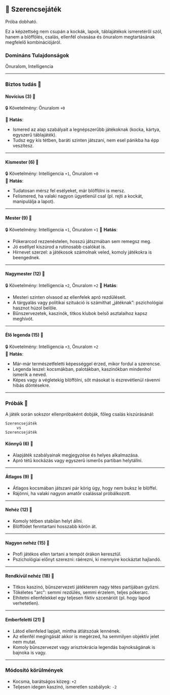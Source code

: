 ## 🔵 Szerencsejáték

Próba dobható.

Ez a képzettség nem csupán a kockák, lapok, táblajátékok ismeretéről szól, hanem a blöffölés, csalás, ellenfél olvasása és önuralom megtartásának megfelelő kombinációjáról.

### Domináns Tulajdonságok

Önuralom, Intelligencia

---
### Biztos tudás 📖

#### Novícius (3) 📖

🔒 Követelmény: Önuralom `+0`

🌟 **Hatás**:
- Ismered az alap szabályait a legnépszerűbb játékoknak (kocka, kártya, egyszerű táblajáték).
- Tudsz egy kis tétben, baráti szinten játszani, nem esel pánikba ha épp veszítesz.

---
#### Kismester (6) 📖

🔒 Követelmény: Intelligencia `+1`, Önuralom `+0`  
🌟 **Hatás**:
- Tudatosan mérsz fel esélyeket, már blöffölni is mersz.
- Felismered, ha valaki nagyon ügyetlenül csal (pl. rejti a kockát, manipulálja a lapot).

---
#### Mester (9) 📖

🔒 Követelmény: Intelligencia `+1`, Önuralom `+1`
🌟 **Hatás**:

- Pókerarcod rezzenéstelen, hosszú játszmában sem remegsz meg.
- Jó eséllyel kiszúrod a rutinosabb csalókat is.
- Hírnevet szerzel: a játékosok számolnak veled, komoly játékokra is beengednek.

---
#### Nagymester (12) 📖

🔒 Követelmény: Intelligencia `+2`, Önuralom `+2`
🌟 **Hatás**:
- Mesteri szinten olvasod az ellenfelek apró rezdüléseit.
- A tárgyalás vagy politikai szituáció is számíthat „játéknak”: pszichológiai hasznot húzol belőle.
- Bűnszervezetek, kaszinók, titkos klubok belső asztalaihoz kapsz meghívót.

---
#### Élő legenda (15) 📖

🔒 Követelmény: Intelligencia `+3`, Önuralom `+2`  
🌟 **Hatás**:
- Már-már természetfeletti képességgel érzed, mikor fordul a szerencse.
- Legenda leszel: kocsmákban, palotákban, kaszinókban mindenhol ismerik a neved.
- Képes vagy a végletekig blöffölni, sőt másokat is észrevétlenül rávenni hibás döntésekre.

---
### Próbák 🎲

A játék során sokszor ellenpróbaként dobják, főleg csalás kiszúrásánál:

```
Szerencsejáték
     vs
Szerencsejáték
```

#### Könnyű (6) 🎲

- Alapjáték szabályainak megjegyzése és helyes alkalmazása.
- Apró tétű kockázás vagy egyszerű ismerős partiban helytállni.

---

#### Átlagos (9) 🎲

- Átlagos kocsmában játszani pár körig úgy, hogy nem buksz le blöffel.
- Rájönni, ha valaki nagyon amatőr csalással próbálkozott.

---

#### Nehéz (12) 🎲

- Komoly tétben stabilan helyt állni.
- Blöffödet fenntartani hosszabb körön át.

---

#### Nagyon nehéz (15) 🎲

- Profi játékos ellen tartani a tempót órákon keresztül.
- Pszichológiai előnyt szerezni: ráérezni, ki mennyire kockáztat hajlandó.

---

#### Rendkívül nehéz (18) 🎲

- Titkos kaszinó, bűnszervezeti játékterem nagy tétes partijában győzni.
- Tökéletes "arc": semmi rezdülés, semmi érzelem, teljes pókerarc.
- Elhitetni ellenfelekkel egy teljesen fiktív szcenáriót (pl. hogy lapod verhetetlen).

---

#### Emberfeletti (21) 🎲

- Látod ellenfeled lapjait, mintha átlátszóak lennének.
- Az ellenfél megingását akkor is megérzed, ha semmilyen objektív jelet nem mutat.
- Komoly bűnszervezet vagy arisztokrácia legendás bajnokságának is bajnoka is vagy.

---
### Módosító körülmények

- Kocsma, barátságos közeg: `+2`
- Teljesen idegen kaszinó, ismeretlen szabályok: `-2`
